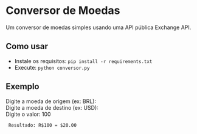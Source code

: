 # Conversor de Moedas

Um conversor de moedas simples usando uma API pública Exchange API.

## Como usar
- Instale os requisitos: `pip install -r requirements.txt`
- Execute: `python conversor.py`

## Exemplo
Digite a moeda de origem (ex: BRL):  
Digite a moeda de destino (ex: USD):  
     Digite o valor: 100  

     Resultado: R$100 = $20.00
